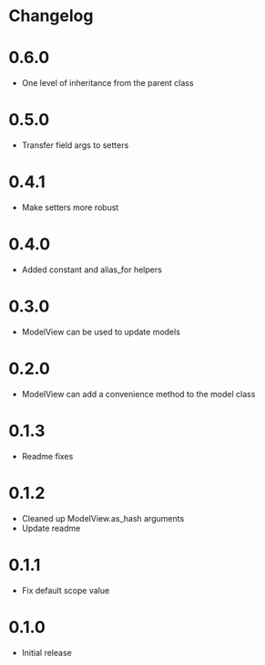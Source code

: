# Changelog

# 0.6.0
* One level of inheritance from the parent class

# 0.5.0
* Transfer field args to setters


# 0.4.1
* Make setters more robust


# 0.4.0
* Added constant and alias_for helpers


# 0.3.0
* ModelView can be used to update models


# 0.2.0
* ModelView can add a convenience method to the model class


# 0.1.3
* Readme fixes


# 0.1.2
* Cleaned up ModelView.as_hash arguments
* Update readme


# 0.1.1
* Fix default scope value


# 0.1.0
* Initial release

